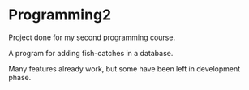 # Programming2
Project done for my second programming course. 

A program for adding fish-catches in a database. 

Many features already work, but some have been left in development phase.
